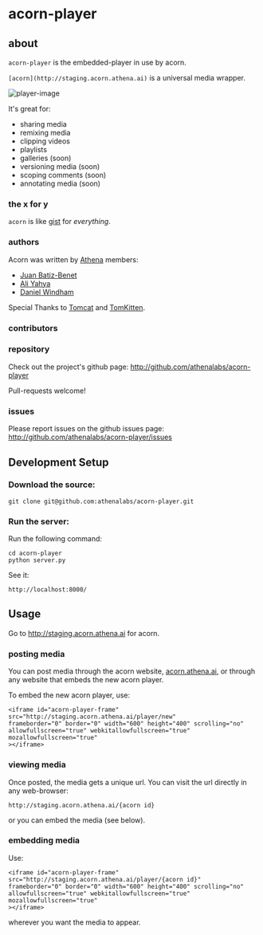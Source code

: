 # acorn-player


## about

``acorn-player`` is the embedded-player in use by acorn.

``[acorn](http://staging.acorn.athena.ai)`` is a universal media wrapper.

![player-image](https://img.skitch.com/20120908-fcad4pqca1chdrrgr446q1euj7.png)

It's great for:
* sharing media
* remixing media
* clipping videos
* playlists
* galleries (soon)
* versioning media (soon)
* scoping comments (soon)
* annotating media (soon)


### the x for y

`acorn` is like [gist](http://gist.github.com) for _everything_.

### authors

Acorn was written by [Athena](http://github.com/athenalabs) members:
* [Juan Batiz-Benet](http://github.com/jbenet)
* [Ali Yahya](http://github.com/ali01)
* [Daniel Windham](http://github.com/tenedor)

Special Thanks to
[Tomcat](http://github.com/TomcatEsq) and
[TomKitten](http://github.com/TomKitten).

### contributors

### repository

Check out the project's github page:
http://github.com/athenalabs/acorn-player

Pull-requests welcome!

### issues

Please report issues on the github issues page:
http://github.com/athenalabs/acorn-player/issues


## Development Setup


### Download the source:

    git clone git@github.com:athenalabs/acorn-player.git

### Run the server:

Run the following command:

    cd acorn-player
    python server.py


See it:

    http://localhost:8000/


## Usage

Go to http://staging.acorn.athena.ai for acorn.

### posting media

You can post media through the acorn website,
[acorn.athena.ai](http://acorn.athena.ai),
or through any website that embeds the new acorn player.

To embed the new acorn player, use:

    <iframe id="acorn-player-frame"
    src="http://staging.acorn.athena.ai/player/new"
    frameborder="0" border="0" width="600" height="400" scrolling="no"
    allowfullscreen="true" webkitallowfullscreen="true" mozallowfullscreen="true"
    ></iframe>

### viewing media

Once posted, the media gets a unique url. You can visit the url directly in
any web-browser:

    http://staging.acorn.athena.ai/{acorn id}

or you can embed the media (see below).


### embedding media

Use:

    <iframe id="acorn-player-frame"
    src="http://staging.acorn.athena.ai/player/{acorn id}"
    frameborder="0" border="0" width="600" height="400" scrolling="no"
    allowfullscreen="true" webkitallowfullscreen="true" mozallowfullscreen="true"
    ></iframe>

wherever you want the media to appear.


